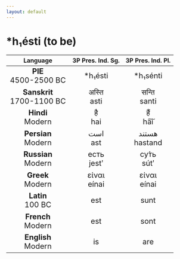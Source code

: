 ```yaml
---
layout: default
---
```

<!---
Text can be **bold**, _italic_, or ~~strikethrough~~.

[Link to another page](./another-page.html)

There should be whitespace between paragraphs.

There should be whitespace between paragraphs. We recommend including a README, or a file with information about your project.
-->

# \*h₁ésti (to be)

<style>
td {
  font-size: 20px
}
</style>

| Language | 3P Pres. Ind. Sg. | 3P Pres. Ind. Pl. |
|:-:|:-:|:-:|
| **PIE**<br>4500-2500 BC | \*h₁ésti | \*h₁sénti |
| **Sanskrit**<br>1700-1100 BC  | अस्ति<br>asti | सन्ति<br>santi |
| **Hindi**<br>Modern | है<br>hai | हैं<br>ha͠i |
| **Persian**<br>Modern | است<br>ast | هستند<br>hastand |
| **Russian**<br>Modern | есть<br>jestʹ | су́ть<br>sútʹ |
| **Greek**<br>Modern | είναι<br>eínai | είναι<br>eínai |
| **Latin**<br>100 BC | est | sunt |
| **French**<br>Modern | est | sont |
| **English**<br>Modern | is | are |
